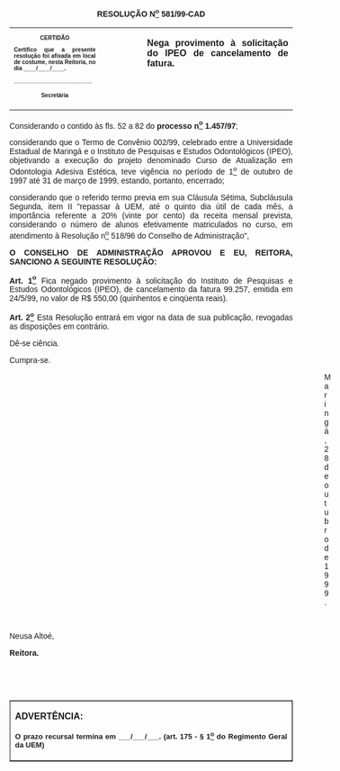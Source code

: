 <BODY>

<B><FONT FACE="Arial"><P ALIGN="CENTER">RESOLU&Ccedil;&Atilde;O  N<U><SUP>o</U></SUP> 581/99-CAD</P>
</B><P ALIGN="JUSTIFY"></P></FONT>
<TABLE CELLSPACING=0 BORDER=0 CELLPADDING=7 WIDTH=621>
<TR><TD WIDTH="32%" VALIGN="TOP">
<B><FONT FACE="Arial" SIZE=1><P ALIGN="CENTER">CERTID&Atilde;O</P>
<P ALIGN="JUSTIFY">   Certifico que a presente resolu&ccedil;&atilde;o foi afixada em local de costume, nesta Reitoria, no dia ____/____/____.</P>
<P ALIGN="JUSTIFY"></P>
<P ALIGN="JUSTIFY">_________________________</P>
<P ALIGN="CENTER">Secret&aacute;ria</B></FONT></TD>
<TD WIDTH="15%" VALIGN="TOP">&nbsp;</TD>
<TD WIDTH="53%" VALIGN="TOP">
<B><FONT FACE="Arial"><P ALIGN="JUSTIFY">Nega provimento &agrave; solicita&ccedil;&atilde;o do IPEO de cancelamento de fatura.</B></FONT></TD>
</TR>
</TABLE>

<FONT FACE="Arial"><P ALIGN="JUSTIFY"></P>
<P ALIGN="JUSTIFY">&#9;Considerando  o contido &agrave;s fls. 52 a 82 do <B>processo n<U><SUP>o</U></SUP> 1.457/97</B>;</P>
<P ALIGN="JUSTIFY">&#9;considerando que o Termo de Conv&ecirc;nio 002/99, celebrado entre a Universidade Estadual de Maring&aacute; e o Instituto de Pesquisas e Estudos Odontol&oacute;gicos (IPEO), objetivando a execu&ccedil;&atilde;o do projeto denominado Curso de Atualiza&ccedil;&atilde;o em Odontologia Adesiva Est&eacute;tica, teve vig&ecirc;ncia no per&iacute;odo de 1<U><SUP>o</U></SUP> de outubro de 1997 at&eacute; 31 de mar&ccedil;o de 1999, estando, portanto, encerrado;</P>
<P ALIGN="JUSTIFY">&#9;considerando que o referido termo previa em sua Cl&aacute;usula S&eacute;tima, Subcl&aacute;usula Segunda, item II &quot;repassar &agrave; UEM, at&eacute; o quinto dia &uacute;til de cada m&ecirc;s, a import&acirc;ncia referente a 20% (vinte por cento) da receita mensal prevista, considerando o n&uacute;mero de alunos efetivamente matriculados no curso, em atendimento &agrave; Resolu&ccedil;&atilde;o n<U><SUP>o</U></SUP> 518/96 do Conselho de Administra&ccedil;&atilde;o&quot;,</P>
<B><P ALIGN="JUSTIFY"></P>
<P ALIGN="JUSTIFY">O CONSELHO DE ADMINISTRA&Ccedil;&Atilde;O APROVOU E EU, REITORA, SANCIONO A SEGUINTE RESOLU&Ccedil;&Atilde;O:</P>
<P ALIGN="JUSTIFY"></P>
<P ALIGN="JUSTIFY">&#9;Art. 1<U><SUP>o</U></SUP> </B>Fica negado provimento &agrave; solicita&ccedil;&atilde;o do Instituto de Pesquisas e Estudos Odontol&oacute;gicos (IPEO), de cancelamento da fatura 99.257, emitida em 24/5/99, no valor de R$ 550,00 (quinhentos e cinq&uuml;enta reais).</P>
<B><P ALIGN="JUSTIFY">Art. 2<U><SUP>o</U></SUP> </B>Esta Resolu&ccedil;&atilde;o entrar&aacute; em vigor na data de sua publica&ccedil;&atilde;o, revogadas as disposi&ccedil;&otilde;es em contr&aacute;rio.</P>
<P ALIGN="JUSTIFY">D&ecirc;-se ci&ecirc;ncia.</P>
<P ALIGN="JUSTIFY">Cumpra-se.</P>
<P ALIGN="JUSTIFY"></P><DIR>
<DIR>
<DIR>
<DIR>
<DIR>
<DIR>
<DIR>
<DIR>
<DIR>
<DIR>
<DIR>
<DIR>
<DIR>
<DIR>

<P ALIGN="JUSTIFY">Maring&aacute;, 28 de outubro de 1999.</P>
<P ALIGN="JUSTIFY"></P>
<P ALIGN="JUSTIFY">&nbsp;</P></DIR>
</DIR>
</DIR>
</DIR>
</DIR>
</DIR>
</DIR>
</DIR>
</DIR>
</DIR>
</DIR>
</DIR>
</DIR>
</DIR>

<P ALIGN="JUSTIFY">&#9;&#9;&#9;&#9;&#9;&#9;&#9;Neusa Alto&eacute;,</P>
<P ALIGN="JUSTIFY">&#9;&#9;&#9;&#9;&#9;&#9;&#9;<B>Reitora.</P>
<P ALIGN="JUSTIFY"></P>
<P ALIGN="JUSTIFY">&nbsp;</P>
<P ALIGN="JUSTIFY">&nbsp;</P></B></FONT>
<TABLE BORDER CELLSPACING=1 CELLPADDING=4 WIDTH=212>
<TR><TD VALIGN="TOP">
<B><FONT FACE="Arial"><P> ADVERT&Ecirc;NCIA:</P>
</FONT><FONT FACE="Arial" SIZE=2><P ALIGN="JUSTIFY">O prazo recursal termina em ___/___/___. (art. 175 - § 1<U><SUP>o</U></SUP> do Regimento Geral da UEM)</B></FONT></TD>
</TR>
</TABLE>

<FONT FACE="Arial"><P ALIGN="JUSTIFY"></P>
<B><P ALIGN="JUSTIFY">&nbsp;</P></B></FONT></BODY>
